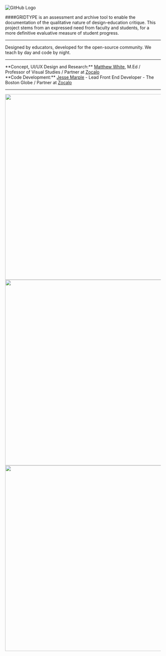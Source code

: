 ![GitHub Logo](http://beta.projectgridtype.org//assets/img/logo.png)

####GRIDTYPE is an assessment and archive tool to enable the documentation of the qualitative nature of design-education critique. This project stems from an expressed need from faculty and students, for a more definitive evaluative measure of student progress.
<hr />
Designed by educators, developed for the open-source community. We teach by day and code by night. 
<hr />
**Concept, UI/UX Design and Research:** <a href="http://www.ourdesign.us" target="_blank">Matthew White</a>, M.Ed / Professor of Visual Studies / Partner at <a href="http://www.zocaloconsulting.com" target="_blank">Zocalo</a><br />
**Code Development:** <A href="http://www.linkedin.com/profile/view?id=59750766&locale=en_US&trk=tyah" target="_blank">Jesse Marple</a> - Lead Front End Developer - The Boston Globe / Partner at <a href="http://www.zocaloconsulting.com" target="_blank">Zocalo</a>
<hr />
<img src="http://www.projectgridtype.org/img/tfac-vd.png" width="600"/>
<img src="http://gridtype.github.io/gridtype/img/2.png" width="600"/>
<img src="http://gridtype.github.io/gridtype/img/5.png" width="600"/>
